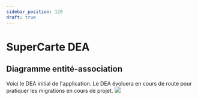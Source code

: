 ```yaml
---
sidebar_position: 120
draft: true
---
```


# SuperCarte DEA

## Diagramme entité-association

Voici le DEA initial de l'application. Le DEA évoluera en cours de route pour pratiquer les migrations en cours de projet.
<img src="/4N1_2024/img/13_dea_supercarte.png"  />
